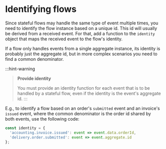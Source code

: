 # Identifying flows

Since stateful flows may handle the same type of event multiple times, you need to identify the flow instance based on a unique id. This id will usually be derived from a received event. For that, add a function to the `identity` object that maps the received event to the flow's identity.

If a flow only handles events from a single aggregate instance, its identity is probably just the aggregate id, but in more complex scenarios you need to find a common denominator.

:::hint-warning
> **Provide identity**
>
> You must provide an identity function for each event that is to be handled by a stateful flow, even if the identity is the event's aggregate id.
:::

E.g., to identify a flow based on an order's `submitted` event and an invoice's `issued` event, where the common denominator is the order id shared by both events, use the following code:

```javascript
const identity = {
  'accounting.invoice.issued': event => event.data.orderId,
  'delivery.order.submitted': event => event.aggregate.id
};
```
